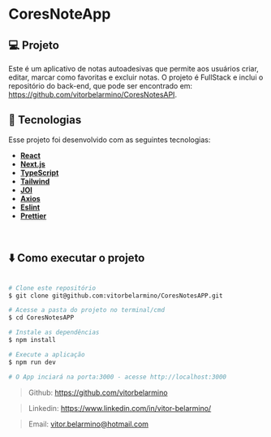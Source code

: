 # CoresNoteApp

## 💻 Projeto
  Este é um aplicativo de notas autoadesivas que permite aos usuários criar, editar, marcar como favoritas e excluir notas. O projeto é FullStack e inclui o repositório do back-end, que pode ser encontrado em: https://github.com/vitorbelarmino/CoresNotesAPI.
</br>

## 🚀 Tecnologias

Esse projeto foi desenvolvido com as seguintes tecnologias:

-  **[React](https://react.dev/)**
-  **[Next.js](https://nextjs.org/)**
-  **[TypeScript](https://www.typescriptlang.org/)**
-  **[Tailwind](https://tailwindcss.com/)**
-  **[JOI](https://joi.dev/)**
-  **[Axios](https://axios-http.com/ptbr/)**
-  **[Eslint](https://eslint.org/)**
-  **[Prettier](https://prettier.io/)**
</br>

## ⬇️ Como executar o projeto

```bash

# Clone este repositório
$ git clone git@github.com:vitorbelarmino/CoresNotesAPP.git

# Acesse a pasta do projeto no terminal/cmd
$ cd CoresNotesAPP

# Instale as dependências
$ npm install

# Execute a aplicação
$ npm run dev

# O App inciará na porta:3000 - acesse http://localhost:3000 
```

> Github: https://github.com/vitorbelarmino

> Linkedin: https://www.linkedin.com/in/vitor-belarmino/

> Email: vitor.belarmino@hotmail.com
